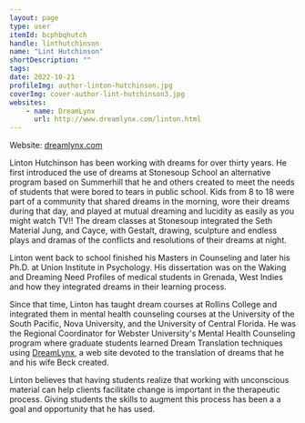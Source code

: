 ```yaml
---
layout: page
type: user
itemId: bcphbqhutch
handle: linthutchinson
name: "Lint Hutchinson"
shortDescription: ""
tags:
date: 2022-10-21
profileImg: author-linton-hutchinson.jpg
coverImg: cover-author-lint-hutchinson3.jpg
websites:
    - name: DreamLynx
      url: http://www.dreamlynx.com/linton.html
---
```


Website: [dreamlynx.com](http://www.dreamlynx.com)

Linton Hutchinson has been working with dreams for over thirty years. He first introduced the use of dreams at Stonesoup School an alternative program based on Summerhill that he and others created to meet the needs of students that were bored to tears in public school. Kids from 8 to 18 were part of a community that shared dreams in the morning, wore their dreams during that day, and played at mutual dreaming and lucidity as easily as you might watch TV!! The dream classes at Stonesoup integrated the Seth Material Jung, and Cayce, with Gestalt, drawing, sculpture and endless plays and dramas of the conflicts and resolutions of their dreams at night.

Linton went back to school finished his Masters in Counseling and later his Ph.D. at Union Institute in Psychology. His dissertation was on the Waking and Dreaming Need Profiles of medical students in Grenada, West Indies and how they integrated dreams in their learning process.

Since that time, Linton has taught dream courses at Rollins College and integrated them in mental health counseling courses at the University of the South Pacific, Nova University, and the University of Central Florida. He was the Regional Coordinator for Webster University's Mental Health Counseling program where graduate students learned Dream Translation techniques using [DreamLynx](http://www.Dreamlynx.com), a web site devoted to the translation of dreams that he and his wife Beck created.

Linton believes that having students realize that working with unconscious material can help clients facilitate change is important in the therapeutic process. Giving students the skills to augment this process has been a a goal and opportunity that he has used.
